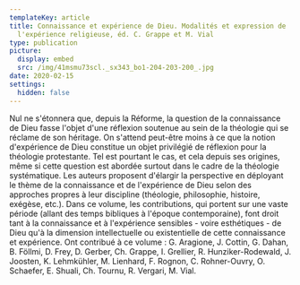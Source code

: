 ```yaml
---
templateKey: article
title: Connaissance et expérience de Dieu. Modalités et expression de
  l'expérience religieuse, éd. C. Grappe et M. Vial
type: publication
picture:
  display: embed
  src: /img/41msmu73scl._sx343_bo1-204-203-200_.jpg
date: 2020-02-15
settings:
  hidden: false
---
```

Nul ne s'étonnera que, depuis la Réforme, la question de la connaissance de Dieu fasse l'objet d'une réflexion soutenue au sein de la théologie qui se réclame de son héritage. On s'attend peut-être moins à ce que la notion d'expérience de Dieu constitue un objet privilégié de réflexion pour la théologie protestante. Tel est pourtant le cas, et cela depuis ses origines, même si cette question est abordée surtout dans le cadre de la théologie systématique. Les auteurs proposent d'élargir la perspective en déployant le thème de la connaissance et de l'expérience de Dieu selon des approches propres à leur discipline (théologie, philosophie, histoire, exégèse, etc.). Dans ce volume, les contributions, qui portent sur une vaste période (allant des temps bibliques à l'époque contemporaine), font droit tant à la connaissance et à l'expérience sensibles - voire esthétiques - de Dieu qu'à la dimension intellectuelle ou existentielle de cette connaissance et expérience. Ont contribué à ce volume : G. Aragione, J. Cottin, G. Dahan, B. Föllmi, D. Frey, D. Gerber, Ch. Grappe, I. Grellier, R. Hunziker-Rodewald, J. Joosten, K. Lehmkühler, M. Lienhard, F. Rognon, C. Rohner-Ouvry, O. Schaefer, E. Shuali, Ch. Tournu, R. Vergari, M. Vial.